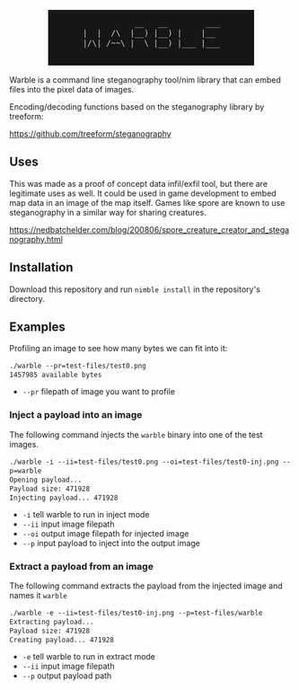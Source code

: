 <p align="center">
  <img src="warble/test-files/warble.png">
</p>

Warble is a command line steganography tool/nim library that can embed files into the pixel data of images.

Encoding/decoding functions based on the steganography library by treeform:

https://github.com/treeform/steganography

## Uses

This was made as a proof of concept data infil/exfil tool, but there are legitimate uses as well.  It could be used in game development to embed map data in an image of the map itself.   Games like spore are known to use steganography in a similar way for sharing creatures.

https://nedbatchelder.com/blog/200806/spore_creature_creator_and_steganography.html

## Installation

Download this repository and run `nimble install` in the repository's directory.

## Examples

Profiling an image to see how many bytes we can fit into it:

```
./warble --pr=test-files/test0.png
1457985 available bytes
```

* `--pr`    filepath of image you want to profile

### Inject a payload into an image

The following command injects the `warble` binary into one of the test images.

```
./warble -i --ii=test-files/test0.png --oi=test-files/test0-inj.png --p=warble
Opening payload...
Payload size: 471928
Injecting payload... 471928
```

* `-i`      tell warble to run in inject mode
* `--ii`    input image filepath
* `--oi`    output image filepath for injected image
* `--p`     input payload to inject into the output image

### Extract a payload from an image

The following command extracts the payload from the injected image and names it `warble`

```
./warble -e --ii=test-files/test0-inj.png --p=test-files/warble
Extracting payload...
Payload size: 471928
Creating payload... 471928
```

* `-e`      tell warble to run in extract mode
* `--ii`    input image filepath
* `--p`     output payload path

